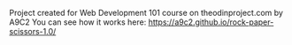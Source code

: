 Project created for Web Development 101 course on theodinproject.com by A9C2
You can see how it works here: https://a9c2.github.io/rock-paper-scissors-1.0/